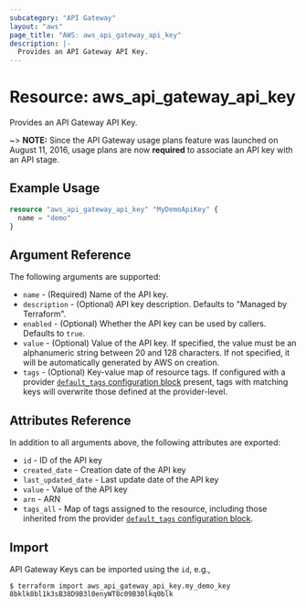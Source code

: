 ```yaml
---
subcategory: "API Gateway"
layout: "aws"
page_title: "AWS: aws_api_gateway_api_key"
description: |-
  Provides an API Gateway API Key.
---
```


# Resource: aws_api_gateway_api_key

Provides an API Gateway API Key.

~> **NOTE:** Since the API Gateway usage plans feature was launched on August 11, 2016, usage plans are now **required** to associate an API key with an API stage.

## Example Usage

```terraform
resource "aws_api_gateway_api_key" "MyDemoApiKey" {
  name = "demo"
}
```

## Argument Reference

The following arguments are supported:

* `name` - (Required) Name of the API key.
* `description` - (Optional) API key description. Defaults to "Managed by Terraform".
* `enabled` - (Optional) Whether the API key can be used by callers. Defaults to `true`.
* `value` - (Optional) Value of the API key. If specified, the value must be an alphanumeric string between 20 and 128 characters. If not specified, it will be automatically generated by AWS on creation.
* `tags` - (Optional) Key-value map of resource tags. If configured with a provider [`default_tags` configuration block](https://registry.terraform.io/providers/hashicorp/aws/latest/docs#default_tags-configuration-block) present, tags with matching keys will overwrite those defined at the provider-level.

## Attributes Reference

In addition to all arguments above, the following attributes are exported:

* `id` - ID of the API key
* `created_date` - Creation date of the API key
* `last_updated_date` - Last update date of the API key
* `value` - Value of the API key
* `arn` - ARN
* `tags_all` - Map of tags assigned to the resource, including those inherited from the provider [`default_tags` configuration block](https://registry.terraform.io/providers/hashicorp/aws/latest/docs#default_tags-configuration-block).

## Import

API Gateway Keys can be imported using the `id`, e.g.,

```
$ terraform import aws_api_gateway_api_key.my_demo_key 8bklk8bl1k3sB38D9B3l0enyWT8c09B30lkq0blk
```
